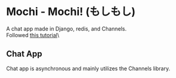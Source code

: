 # Mochi - Mochi! (もしもし)
A chat app made in Django, redis, and Channels.\
Followed [this tutorial]( https://channels.readthedocs.io/en/latest/tutorial/part_1.html)\

## Chat App
Chat app is asynchronous and mainly utilizes the Channels library.
